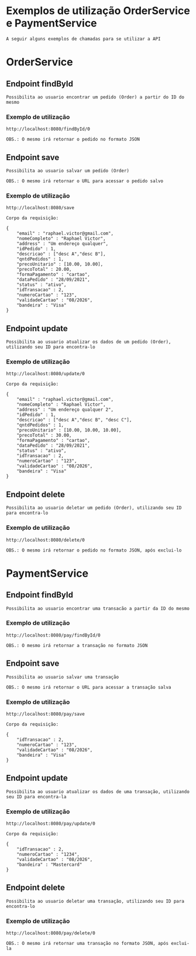 # Exemplos de utilização OrderService e PaymentService

    A seguir alguns exemplos de chamadas para se utilizar a API

# OrderService

## Endpoint findById

    Possibilita ao usuario encontrar um pedido (Order) a partir do ID do mesmo

### Exemplo de utilização

    http://localhost:8080/findById/0

    OBS.: O mesmo irá retornar o pedido no formato JSON

## Endpoint save

    Possibilita ao usuario salvar um pedido (Order)

    OBS.: O mesmo irá retornar o URL para acessar o pedido salvo

### Exemplo de utilização

    http://localhost:8080/save

    Corpo da requisição:

    {
        "email" : "raphael.victor@gmail.com", 
        "nomeCompleto" : "Raphael Victor", 
        "address" : "Um endereço qualquer", 
        "idPedido" : 1, 
        "descricao" : ["desc A","desc B"],
        "qntdPedidos" : 1, 
        "precoUnitario" : [10.00, 10.00], 
        "precoTotal" : 20.00, 
        "formaPagamento" : "cartao", 
        "dataPedido" : "28/09/2021",
        "status" : "ativo", 
        "idTransacao" : 2, 
        "numeroCartao" : "123", 
        "validadeCartao" : "08/2026", 
        "bandeira" : "Visa"
    }

## Endpoint update

    Possibilita ao usuario atualizar os dados de um pedido (Order), utilizando seu ID para encontra-lo

### Exemplo de utilização

    http://localhost:8080/update/0

    Corpo da requisição:

    {
        "email" : "raphael.victor@gmail.com", 
        "nomeCompleto" : "Raphael Victor", 
        "address" : "Um endereço qualquer 2", 
        "idPedido" : 1, 
        "descricao" : ["desc A","desc B", "desc C"],
        "qntdPedidos" : 1, 
        "precoUnitario" : [10.00, 10.00, 10.00], 
        "precoTotal" : 30.00, 
        "formaPagamento" : "cartao", 
        "dataPedido" : "28/09/2021",
        "status" : "ativo", 
        "idTransacao" : 2, 
        "numeroCartao" : "123", 
        "validadeCartao" : "08/2026", 
        "bandeira" : "Visa"
    }

## Endpoint delete

    Possibilita ao usuario deletar um pedido (Order), utilizando seu ID para encontra-lo

### Exemplo de utilização

    http://localhost:8080/delete/0

    OBS.: O mesmo irá retornar o pedido no formato JSON, após exclui-lo

# PaymentService

## Endpoint findById

    Possibilita ao usuario encontrar uma transacão a partir da ID do mesmo

### Exemplo de utilização

    http://localhost:8080/pay/findById/0

    OBS.: O mesmo irá retornar a transação no formato JSON

## Endpoint save

    Possibilita ao usuario salvar uma transação

    OBS.: O mesmo irá retornar o URL para acessar a transação salva

### Exemplo de utilização

    http://localhost:8080/pay/save

    Corpo da requisição:

    { 
        "idTransacao" : 2, 
        "numeroCartao" : "123", 
        "validadeCartao" : "08/2026", 
        "bandeira" : "Visa"
    }

## Endpoint update

    Possibilita ao usuario atualizar os dados de uma transação, utilizando seu ID para encontra-la

### Exemplo de utilização

    http://localhost:8080/pay/update/0

    Corpo da requisição:

    {
        "idTransacao" : 2, 
        "numeroCartao" : "1234", 
        "validadeCartao" : "08/2026", 
        "bandeira" : "Mastercard"
    }

## Endpoint delete

    Possibilita ao usuario deletar uma transação, utilizando seu ID para encontra-lo

### Exemplo de utilização

    http://localhost:8080/pay/delete/0

    OBS.: O mesmo irá retornar uma transação no formato JSON, após exclui-la